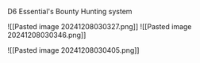 D6 Essential's Bounty Hunting system

![[Pasted image 20241208030327.png]]
![[Pasted image 20241208030346.png]]

![[Pasted image 20241208030405.png]]

